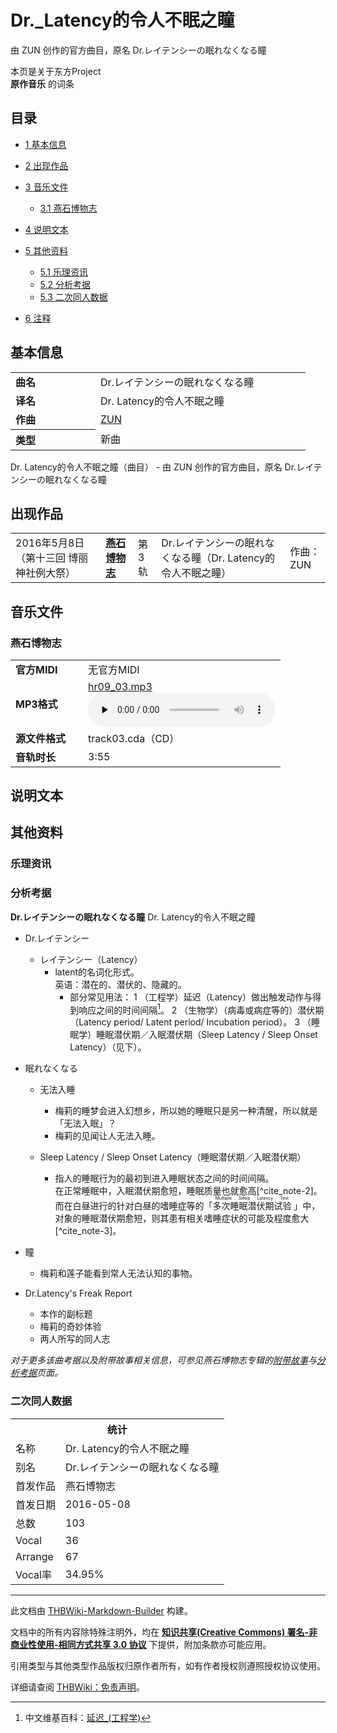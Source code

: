 # Dr._Latency的令人不眠之瞳

<!-- source html: G:\repos\THBWiki-Markdown-Builder\THBWikiMarkdown\Temp\main\4\47\ns0%3ADr%2E_Latency%E7%9A%84%E4%BB%A4%E4%BA%BA%E4%B8%8D%E7%9C%A0%E4%B9%8B%E7%9E%B3.html -->

由 ZUN 创作的官方曲目，原名 Dr.レイテンシーの眠れなくなる瞳

本页是关于东方Project  
 **原作音乐** 的词条
## 目录

- [1 基本信息](#基本信息)
- [2 出现作品](#出现作品)
- [3 音乐文件](#音乐文件)

  - [3.1 燕石博物志](#燕石博物志)



- [4 说明文本](#说明文本)
- [5 其他资料](#其他资料)

  - [5.1 乐理资讯](#乐理资讯)
  - [5.2 分析考据](#分析考据)
  - [5.3 二次同人数据](#二次同人数据)



- [6 注释](#注释)




## 基本信息

<table><tbody><tr><td style="width:120px"><b>曲名</b></td><td style="width:320px">Dr.レイテンシーの眠れなくなる瞳</td></tr><tr><td><b>译名</b></td><td>Dr. Latency的令人不眠之瞳</td></tr><tr><td><b>作曲</b></td><td><a href="./ZUN.md" title="ZUN">ZUN</a></td></tr><tr><th style="text-align: left;"><b>类型</b></th><td>新曲</td></tr></tbody></table>

Dr. Latency的令人不眠之瞳（曲目） - 由 ZUN 创作的官方曲目，原名 Dr.レイテンシーの眠れなくなる瞳
## 出现作品

<table>
<tbody><tr><td>2016年5月8日（第十三回 博丽神社例大祭）</td><td><b><a href="./燕石博物志.md" title="燕石博物志">燕石博物志</a></b></td><td>第3轨</td><td style="padding-left:5px;">Dr.レイテンシーの眠れなくなる瞳（Dr. Latency的令人不眠之瞳）</td><td style="padding-left:10px;">作曲：ZUN</td></tr>
</tbody></table>


## 音乐文件
### 燕石博物志

<table><tbody><tr class="mw-empty-elt"></tr><tr><td width="100"><b>官方MIDI</b></td><td>无官方MIDI</td></tr><tr><td><b>MP3格式</b></td><td><a href="./文件-hr09_03.mp3.md" title="文件:hr09 03.mp3">hr09_03.mp3</a><br><audio src="https://upload.thwiki.cc/f/fb/hr09_03.mp3" loop="" controls="" preload="none"></audio></td></tr><tr><td><b>源文件格式</b></td><td>track03.cda（CD）</td></tr><tr><td><b>音轨时长</b></td><td>3:55</td></tr></tbody></table>


## 说明文本
## 其他资料
### 乐理资讯
### 分析考据
  
 **Dr.レイテンシーの眠れなくなる瞳**  Dr. Latency的令人不眠之瞳
  

- Dr.レイテンシー
  - レイテンシー（Latency）
    - latent的名词化形式。  
英语：潜在的、潜伏的、隐藏的。
      - 部分常见用法：
        1 （工程学）延迟（Latency）做出触发动作与得到响应之间的时间间隔[^cite_note-1]。
        2 （生物学）（病毒或病症等的）潜伏期（Latency period/ Latent period/ Incubation period）。
        3 （睡眠学）睡眠潜伏期／入眠潜伏期（Sleep Latency / Sleep Onset Latency）（见下）。




- 眠れなくなる
  - 无法入睡
    - 梅莉的睡梦会进入幻想乡，所以她的睡眠只是另一种清醒，所以就是「无法入眠」？
    - 梅莉的见闻让人无法入睡。

  - Sleep Latency / Sleep Onset Latency（睡眠潜伏期／入眠潜伏期）
    - 指人的睡眠行为的最初到进入睡眠状态之间的时间间隔。  
在正常睡眠中，入眠潜伏期愈短，睡眠质量也就愈高[^cite_note-2]。  
而在白昼进行的针对白昼的嗜睡症等的「<ruby><rb>多次睡眠潜伏期试验</rb><rp> (</rp><rt>Multiple Sleep Latency Test</rt><rp>) </rp></ruby>
」中，对象的睡眠潜伏期愈短，则其患有相关嗜睡症状的可能及程度愈大[^cite_note-3]。


- 瞳
  - 梅莉和莲子能看到常人无法认知的事物。

- Dr.Latency's Freak Report
  - 本作的副标题
  - 梅莉的奇妙体验
  - 两人所写的同人志  
  



  
 *对于更多该曲考据以及附带故事相关信息，可参见燕石博物志专辑的[附带故事](./燕石博物志-附带故事.md)与[分析考据](./燕石博物志-分析考据.md)页面。* 
  

### 二次同人数据

<table><tbody><tr><th colspan="2">统计</th></tr>
<tr><td>名称</td><td>Dr. Latency的令人不眠之瞳</td></tr>
<tr><td>别名</td><td>Dr.レイテンシーの眠れなくなる瞳</td></tr>
<tr><td>首发作品</td><td>燕石博物志</td></tr>
<tr><td>首发日期</td><td>2016-05-08</td></tr>
<tr><td>总数</td><td>103</td></tr>
<tr><td>Vocal</td><td>36</td></tr>
<tr><td>Arrange</td><td>67</td></tr>
<tr><td>Vocal率</td><td>34.95%</td></tr>
</tbody></table>





[^cite_note-1]: 中文维基百科：[延迟_(工程学)](https://en.wikipedia.org/wiki/zh:延迟_(工程学))

  
  

  





---

此文档由 [THBWiki-Markdown-Builder](https://github.com/Delsin-Yu/THBWiki-Markdown-Builder) 构建。

文档中的所有内容除特殊注明外，均在 [**知识共享(Creative Commons) 署名-非商业性使用-相同方式共享 3.0 协议**](https://creativecommons.org/licenses/by-sa/3.0/deed.zh-hans) 下提供，附加条款亦可能应用。

引用类型与其他类型作品版权归原作者所有，如有作者授权则遵照授权协议使用。

详细请查阅 [THBWiki：免责声明](https://thbwiki.cc/THBWiki:%E5%85%8D%E8%B4%A3%E5%A3%B0%E6%98%8E)。

